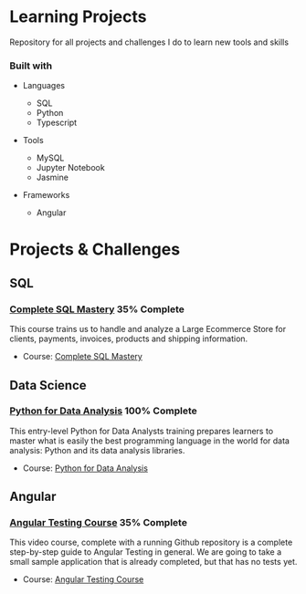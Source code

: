 # Learning Projects
Repository for all projects and challenges I do to learn new tools and skills

### Built with

+ Languages
	+ SQL
 	+ Python
  	+ Typescript

+ Tools
	+ MySQL
 	+ Jupyter Notebook
  	+ Jasmine

+ Frameworks
	+ Angular
	
# Projects & Challenges

## SQL

### [Complete SQL Mastery](https://github.com/TrentonPratt/learning-projects/tree/main/SQL/Complete%20SQL%20Mastery%20-%20Code%20With%20Mosh) 35% Complete
This course trains us to handle and analyze a Large Ecommerce Store for clients, payments, invoices, products and shipping information.
+ Course: [Complete SQL Mastery](https://codewithmosh.com/p/complete-sql-mastery)

## Data Science

### [Python for Data Analysis](https://github.com/TrentonPratt/learning-projects/tree/main/Python/python_for_data_analysis) 100% Complete
This entry-level Python for Data Analysts training prepares learners to master what is easily the best programming language in the world for data analysis: Python and its data analysis libraries.
+ Course: [Python for Data Analysis](https://www.cbtnuggets.com/it-training/data-science/intro-python-data-analysis)

## Angular

### [Angular Testing Course](https://github.com/TrentonPratt/learning-projects/tree/main/Angular/Angular%20Testing%20Course) 35% Complete
This video course, complete with a running Github repository is a complete step-by-step guide to Angular Testing in general. We are going to take a small sample application that is already completed, but that has no tests yet.
+ Course: [Angular Testing Course](https://angular-university.io/course/angular-testing-course)
